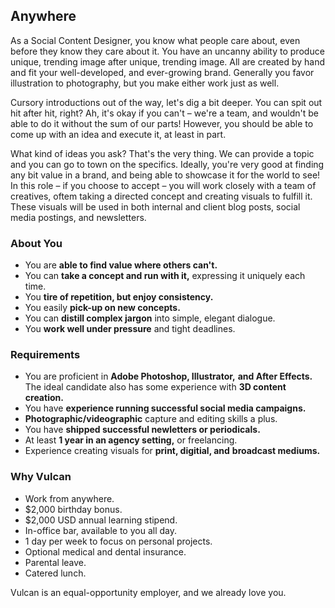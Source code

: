 ## Anywhere

As a Social Content Designer, you know what people care about, even before
they know they care about it. You have an uncanny ability to produce
unique, trending image after unique, trending image. All are created by
hand and fit your well-developed, and ever-growing brand. Generally you
favor illustration to photography, but you make either work just as well.

Cursory introductions out of the way, let's dig a bit deeper. You can spit
out hit after hit, right? Ah, it's okay if you can't – we're a team, and
wouldn't be able to do it without the sum of our parts! However, you
should be able to come up with an idea and execute it, at least in part.

What kind of ideas you ask? That's the very thing. We can provide a topic
and you can go to town on the specifics. Ideally, you're very good at
finding any bit value in a brand, and being able to showcase it for
the world to see! In this role – if you choose to accept – you will work
closely with a team of creatives, oftem taking a directed concept and
creating visuals to fulfill it. These visuals will be used in both
internal and client blog posts, social media postings, and newsletters.


### About You

* You are **able to find value where others can't.**
* You can **take a concept and run with it,** expressing it
  uniquely each time.
* You **tire of repetition, but enjoy consistency.**
* You easily **pick-up on new concepts.**
* You can **distill complex jargon** into simple, elegant dialogue.
* You **work well under pressure** and tight deadlines.


### Requirements

* You are proficient in **Adobe Photoshop, Illustrator,**
  **and After Effects.**
  The ideal candidate also has some experience with
  **3D content creation.**
* You have **experience running successful social media campaigns.**
* **Photographic/videographic** capture and editing skills a plus.
* You have **shipped successful newletters or periodicals.**
* At least **1 year in an agency setting,** or freelancing.
* Experience creating visuals for **print, digitial, and**
  **broadcast mediums.**

### Why Vulcan

* Work from anywhere.
* $2,000 birthday bonus.
* $2,000 USD annual learning stipend.
* In-office bar, available to you all day.
* 1 day per week to focus on personal projects.
* Optional medical and dental insurance.
* Parental leave.
* Catered lunch.

Vulcan is an equal-opportunity employer, and we already love you.
